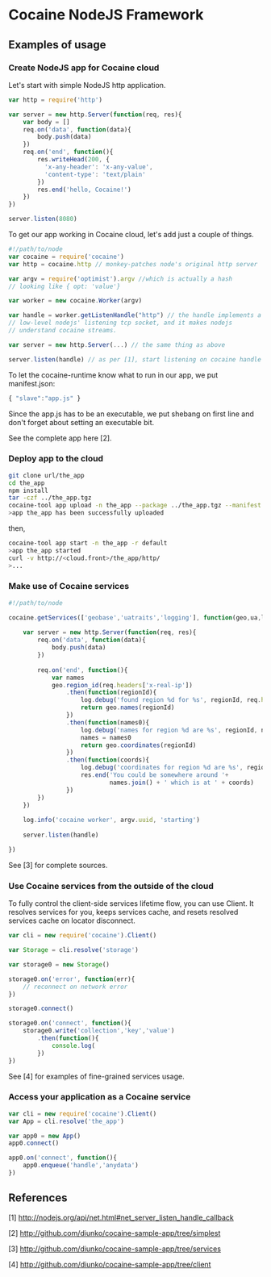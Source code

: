 
# Cocaine NodeJS Framework

## Examples of usage

### Create NodeJS app for Cocaine cloud

Let's start with simple NodeJS http application.

```js
var http = require('http')

var server = new http.Server(function(req, res){
    var body = []
    req.on('data', function(data){
        body.push(data)
    })
    req.on('end', function(){
        res.writeHead(200, {
          'x-any-header': 'x-any-value',
          'content-type': 'text/plain'
        })
        res.end('hello, Cocaine!')
    })
})

server.listen(8080)
```

To get our app working in Cocaine cloud, let's add just a couple of things.

```js
#!/path/to/node
var cocaine = require('cocaine')
var http = cocaine.http // monkey-patches node's original http server

var argv = require('optimist').argv //which is actually a hash
// looking like { opt: 'value'}

var worker = new cocaine.Worker(argv)

var handle = worker.getListenHandle("http") // the handle implements a
// low-level nodejs' listening tcp socket, and it makes nodejs
// understand cocaine streams.

var server = new http.Server(...) // the same thing as above

server.listen(handle) // as per [1], start listening on cocaine handle
```

To let the cocaine-runtime know what to run in our app, we put
manifest.json:

```js
{ "slave":"app.js" }
```

Since the app.js has to be an executable, we put shebang on first line
and don't forget about setting an executable bit.

See the complete app here [2].

### Deploy app to the cloud

```bash
git clone url/the_app
cd the_app
npm install
tar -czf ../the_app.tgz
cocaine-tool app upload -n the_app --package ../the_app.tgz --manifest manifest.json
>app the_app has been successfully uploaded
```

then,

```bash
cocaine-tool app start -n the_app -r default
>app the_app started
curl -v http://<cloud.front>/the_app/http/
>...
```

### Make use of Cocaine services

```js
#!/path/to/node

cocaine.getServices(['geobase','uatraits','logging'], function(geo,ua,log){
    
    var server = new http.Server(function(req, res){
        req.on('data', function(data){
            body.push(data)
        })
        
        req.on('end', function(){      
            var names
            geo.region_id(req.headers['x-real-ip'])
                .then(function(regionId){
                    log.debug('found region %d for %s', regionId, req.headers['x-real-ip'])
                    return geo.names(regionId)
                })
                .then(function(names0){
                    log.debug('names for region %d are %s', regionId, names0.join())
                    names = names0
                    return geo.coordinates(regionId)
                })
                .then(function(coords){
                    log.debug('coordinates for region %d are %s', regionId, coords.join())
                    res.end('You could be somewhere around '+
                            names.join() + ' which is at ' + coords)
                })
        })
    })
    
    log.info('cocaine worker', argv.uuid, 'starting')
    
    server.listen(handle)

})

```

See [3] for complete sources.

### Use Cocaine services from the outside of the cloud

To fully control the client-side services lifetime flow, you can use
Client. It resolves services for you, keeps services cache, and resets
resolved services cache on locator disconnect.

```js
var cli = new require('cocaine').Client()

var Storage = cli.resolve('storage')

var storage0 = new Storage()

storage0.on('error', function(err){
    // reconnect on network error
})

storage0.connect()

storage0.on('connect', function(){
    storage0.write('collection','key','value')
        .then(function(){
            console.log(
        })
})
```

See [4] for examples of fine-grained services usage.

### Access your application as a Cocaine service

```js
var cli = new require('cocaine').Client()
var App = cli.resolve('the_app')

var app0 = new App()
app0.connect()

app0.on('connect', function(){
    app0.enqueue('handle','anydata')
})

```

## References

[1] http://nodejs.org/api/net.html#net_server_listen_handle_callback

[2] http://github.com/diunko/cocaine-sample-app/tree/simplest

[3] http://github.com/diunko/cocaine-sample-app/tree/services

[4] http://github.com/diunko/cocaine-sample-app/tree/client

